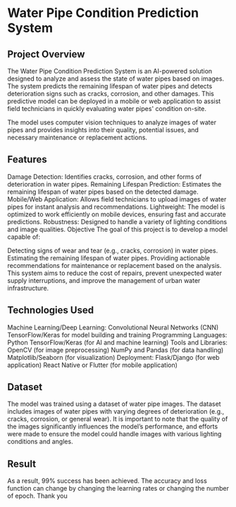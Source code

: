 # Water Pipe Condition Prediction System
## Project Overview
The Water Pipe Condition Prediction System is an AI-powered solution designed to analyze and assess the state of water pipes based on images. The system predicts the remaining lifespan of water pipes and detects deterioration signs such as cracks, corrosion, and other damages. This predictive model can be deployed in a mobile or web application to assist field technicians in quickly evaluating water pipes' condition on-site.

The model uses computer vision techniques to analyze images of water pipes and provides insights into their quality, potential issues, and necessary maintenance or replacement actions.

## Features
Damage Detection: Identifies cracks, corrosion, and other forms of deterioration in water pipes.
Remaining Lifespan Prediction: Estimates the remaining lifespan of water pipes based on the detected damage.
Mobile/Web Application: Allows field technicians to upload images of water pipes for instant analysis and recommendations.
Lightweight: The model is optimized to work efficiently on mobile devices, ensuring fast and accurate predictions.
Robustness: Designed to handle a variety of lighting conditions and image qualities.
Objective
The goal of this project is to develop a model capable of:

Detecting signs of wear and tear (e.g., cracks, corrosion) in water pipes.
Estimating the remaining lifespan of water pipes.
Providing actionable recommendations for maintenance or replacement based on the analysis.
This system aims to reduce the cost of repairs, prevent unexpected water supply interruptions, and improve the management of urban water infrastructure.

## Technologies Used
Machine Learning/Deep Learning:
Convolutional Neural Networks (CNN)
TensorFlow/Keras for model building and training
Programming Languages:
Python
TensorFlow/Keras (for AI and machine learning)
Tools and Libraries:
OpenCV (for image preprocessing)
NumPy and Pandas (for data handling)
Matplotlib/Seaborn (for visualization)
Deployment:
Flask/Django (for web application)
React Native or Flutter (for mobile application)
## Dataset
The model was trained using a dataset of water pipe images. The dataset includes images of water pipes with varying degrees of deterioration (e.g., cracks, corrosion, or general wear). It is important to note that the quality of the images significantly influences the model’s performance, and efforts were made to ensure the model could handle images with various lighting conditions and angles.
## Result
As a result, 99% success has been achieved.
The accuracy and loss function can change by changing the learning rates or changing the number of epoch.
Thank you
